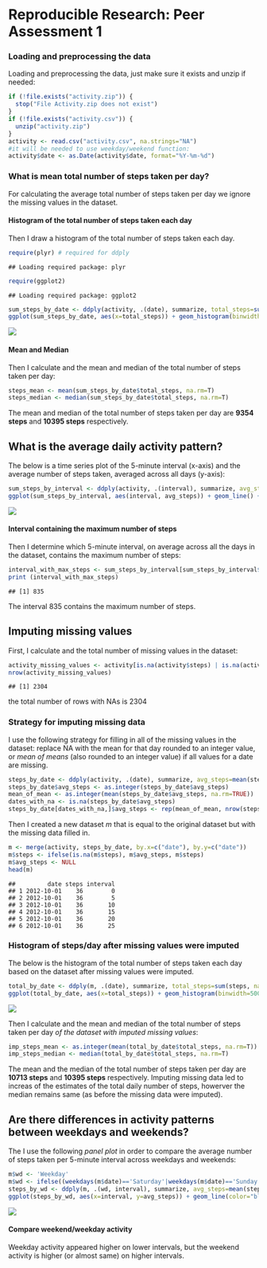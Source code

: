 # Reproducible Research: Peer Assessment 1


### Loading and preprocessing the data
Loading and preprocessing the data, just make sure it exists and unzip if needed:

```r
if (!file.exists("activity.zip")) {
  stop("File Activity.zip does not exist")
}
if (!file.exists("activity.csv")) {
  unzip("activity.zip")
}
activity <- read.csv("activity.csv", na.strings="NA")
#it will be needed to use weekday/weekend function:
activity$date <- as.Date(activity$date, format="%Y-%m-%d")
```

### What is mean total number of steps taken per day?
For calculating the average total number of steps taken per day we ignore the missing values in the dataset. 

#### Histogram of the total number of steps taken each day
Then I draw a histogram of the total number of steps taken each day. 

```r
require(plyr) # required for ddply
```

```
## Loading required package: plyr
```

```r
require(ggplot2)
```

```
## Loading required package: ggplot2
```

```r
sum_steps_by_date <- ddply(activity, .(date), summarize, total_steps=sum(steps, na.rm=T))
ggplot(sum_steps_by_date, aes(x=total_steps)) + geom_histogram(binwidth=5000, colour="black", fill="white") + geom_vline(aes(xintercept=mean(total_steps, na.rm=T)), color="red", linetype="dashed", size=1) + xlab("Total Number of Steps") + geom_vline(aes(xintercept=median(total_steps, na.rm=T)), color="green", linetype="dashed", size=1) + xlab("Total Number of Steps") + ylab("Count") +  ggtitle ("Histogram of the total number of steps taken each day")
```

![](PA1_template_files/figure-html/unnamed-chunk-2-1.png) 

#### Mean and Median
Then I calculate and the mean and median of the total number of steps taken per day:

```r
steps_mean <- mean(sum_steps_by_date$total_steps, na.rm=T)
steps_median <- median(sum_steps_by_date$total_steps, na.rm=T)
```
The mean and median of the total number of steps taken per day are **9354 steps** and **10395 steps** respectively.

## What is the average daily activity pattern?

The below is a time series plot of the 5-minute interval (x-axis) and the average number of steps taken, averaged across all days (y-axis):

```r
sum_steps_by_interval <- ddply(activity, .(interval), summarize, avg_steps=mean(steps, na.rm=T))
ggplot(sum_steps_by_interval, aes(interval, avg_steps)) + geom_line() + xlab("Time Interval") + ylab("Average Number of Steps")  +  ggtitle ("Time series plot of avg steps per interval")
```

![](PA1_template_files/figure-html/unnamed-chunk-4-1.png) 

#### Interval containing the maximum number of steps
Then I determine which 5-minute interval, on average across all the days in the dataset, contains the maximum number of steps:

```r
interval_with_max_steps <- sum_steps_by_interval[sum_steps_by_interval$avg_steps==max(sum_steps_by_interval$avg_steps, na.rm=T),'interval']
print (interval_with_max_steps)
```

```
## [1] 835
```
The interval 835 contains the maximum number of steps.

## Imputing missing values

First, I calculate and the total number of missing values in the dataset:

```r
activity_missing_values <- activity[is.na(activity$steps) | is.na(activity$date) | is.na(activity$interval),]
nrow(activity_missing_values)
```

```
## [1] 2304
```
the total number of rows with NAs is 2304

### Strategy for imputing missing data
I use the following strategy for filling in all of the missing values in the dataset: replace NA with the mean for that day rounded to an integer value, or *mean of means* (also rounded to an integer value) if all values for a date are missing.

```r
steps_by_date <- ddply(activity, .(date), summarize, avg_steps=mean(steps, na.rm=T))
steps_by_date$avg_steps <- as.integer(steps_by_date$avg_steps)
mean_of_mean <- as.integer(mean(steps_by_date$avg_steps, na.rm=TRUE))
dates_with_na <- is.na(steps_by_date$avg_steps)
steps_by_date[dates_with_na,]$avg_steps <- rep(mean_of_mean, nrow(steps_by_date[dates_with_na,]))
```

Then I created a new dataset *m* that is equal to the original dataset but with the missing data filled in.

```r
m <- merge(activity, steps_by_date, by.x=c("date"), by.y=c("date"))
m$steps <- ifelse(is.na(m$steps), m$avg_steps, m$steps)
m$avg_steps <- NULL
head(m)
```

```
##         date steps interval
## 1 2012-10-01    36        0
## 2 2012-10-01    36        5
## 3 2012-10-01    36       10
## 4 2012-10-01    36       15
## 5 2012-10-01    36       20
## 6 2012-10-01    36       25
```

### Histogram of steps/day after missing values were imputed
The below is the histogram of the total number of steps taken each day based on the dataset after missing values were imputed. 

```r
total_by_date <- ddply(m, .(date), summarize, total_steps=sum(steps, na.rm=T))
ggplot(total_by_date, aes(x=total_steps)) + geom_histogram(binwidth=5000, colour="black", fill="white") + geom_vline(aes(xintercept=mean(total_steps, na.rm=T)), color="red", linetype="dashed", size=1) + geom_vline(aes(xintercept=median(total_steps, na.rm=T)), color="green", linetype="dashed", size=1) + xlab("Total Number of Steps") + ylab("Count") + ggtitle("Histogram of steps/day after missing values were imputed")
```

![](PA1_template_files/figure-html/unnamed-chunk-9-1.png) 

Then I calculate and the mean and median of the total number of steps taken per day *of the dataset with imputed missing values*:

```r
imp_steps_mean <- as.integer(mean(total_by_date$total_steps, na.rm=T))
imp_steps_median <- median(total_by_date$total_steps, na.rm=T)
```
The mean and the median of the total number of steps taken per day are **10713 steps** and **10395 steps** respectively. Imputing missing data led to increas of the estimates of the total daily number of steps, howerver the median remains same (as before the missing data were imputed).


## Are there differences in activity patterns between weekdays and weekends?
The I use the following *panel plot* in order to compare the average number of steps taken per 5-minute interval across weekdays and weekends:

```r
m$wd <- 'Weekday'
m$wd <- ifelse((weekdays(m$date)=='Saturday'|weekdays(m$date)=='Sunday'), 'weekend', m$wd)
steps_by_wd <- ddply(m, .(wd, interval), summarize, avg_steps=mean(steps, na.rm=T))
ggplot(steps_by_wd, aes(x=interval, y=avg_steps)) + geom_line(color="blue") + facet_wrap(~ wd, nrow=2, ncol=1) + labs(x="5-minute Interval", y="Number of steps") + theme_bw() + ggtitle("Compare Weekdays vs. Weekends")
```

![](PA1_template_files/figure-html/unnamed-chunk-11-1.png) 

#### Compare weekend/weekday activity
Weekday activity appeared higher on lower intervals, but the weekend activity is higher (or almost same) on higher intervals.

